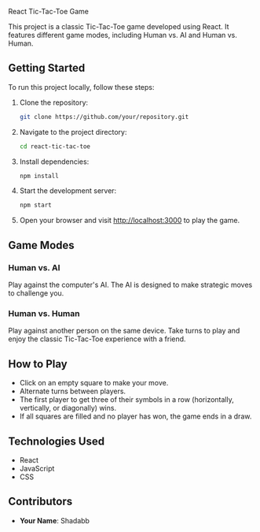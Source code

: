 

React Tic-Tac-Toe Game

This project is a classic Tic-Tac-Toe game developed using React. It features different game modes, including Human vs. AI and Human vs. Human.



## Getting Started

To run this project locally, follow these steps:

1. Clone the repository:

   ```bash
   git clone https://github.com/your/repository.git
   ```

2. Navigate to the project directory:

   ```bash
   cd react-tic-tac-toe
   ```

3. Install dependencies:

   ```bash
   npm install
   ```

4. Start the development server:

   ```bash
   npm start
   ```

5. Open your browser and visit [http://localhost:3000](http://localhost:3000) to play the game.

## Game Modes

### Human vs. AI

Play against the computer's AI. The AI is designed to make strategic moves to challenge you.

### Human vs. Human

Play against another person on the same device. Take turns to play and enjoy the classic Tic-Tac-Toe experience with a friend.

## How to Play

- Click on an empty square to make your move.
- Alternate turns between players.
- The first player to get three of their symbols in a row (horizontally, vertically, or diagonally) wins.
- If all squares are filled and no player has won, the game ends in a draw.

## Technologies Used

- React
- JavaScript
- CSS

## Contributors

- **Your Name**: Shadabb


